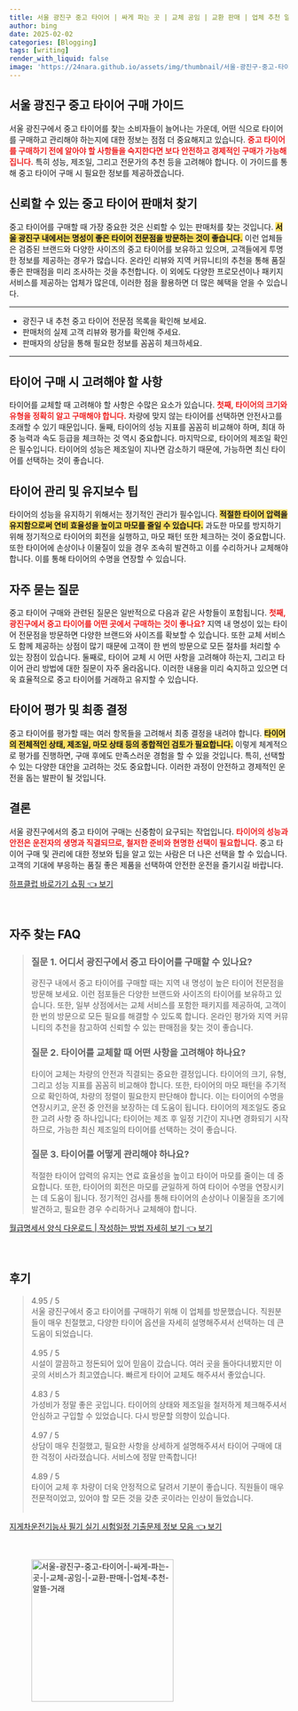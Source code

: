 ```yaml
---
title: 서울 광진구 중고 타이어 | 싸게 파는 곳 | 교체 공임 | 교환 판매 | 업체 추천 알뜰 거래
author: bing
date: 2025-02-02
categories: [Blogging]
tags: [writing]
render_with_liquid: false
image: 'https://24nara.github.io/assets/img/thumbnail/서울-광진구-중고-타이어-|-싸게-파는-곳-|-교체-공임-|-교환-판매-|-업체-추천-알뜰-거래.webp'
---
```



<h2 id='서울 광진구 중고 타이어 구매 가이드'>서울 광진구 중고 타이어 구매 가이드</h2>

<p>서울 광진구에서 중고 타이어를 찾는 소비자들이 늘어나는 가운데, 어떤 식으로 타이어를 구매하고 관리해야 하는지에 대한 정보는 점점 더 중요해지고 있습니다. <b><span style="color: #ee2323;">중고 타이어를 구매하기 전에 알아야 할 사항들을 숙지한다면 보다 안전하고 경제적인 구매가 가능해집니다.</span></b> 특히 성능, 제조일, 그리고 전문가의 추천 등을 고려해야 합니다. 이 가이드를 통해 중고 타이어 구매 시 필요한 정보를 제공하겠습니다.</p>

<h2 id='신뢰할 수 있는 중고 타이어 판매처 찾기'>신뢰할 수 있는 중고 타이어 판매처 찾기</h2>

<p>중고 타이어를 구매할 때 가장 중요한 것은 신뢰할 수 있는 판매처를 찾는 것입니다. <b><span style="background-color: #ffe066;">서울 광진구 내에서는 명성이 좋은 타이어 전문점을 방문하는 것이 좋습니다.</span></b> 이런 업체들은 검증된 브랜드와 다양한 사이즈의 중고 타이어를 보유하고 있으며, 고객들에게 투명한 정보를 제공하는 경우가 많습니다. 온라인 리뷰와 지역 커뮤니티의 추천을 통해 품질 좋은 판매점을 미리 조사하는 것을 추천합니다. 이 외에도 다양한 프로모션이나 패키지 서비스를 제공하는 업체가 많은데, 이러한 점을 활용하면 더 많은 혜택을 얻을 수 있습니다.</p>

<hr />

<ul>
    <li>광진구 내 추천 중고 타이어 전문점 목록을 확인해 보세요.</li>
    <li>판매처의 실제 고객 리뷰와 평가를 확인해 주세요.</li>
    <li>판매자의 상담을 통해 필요한 정보를 꼼꼼히 체크하세요.</li>
</ul>

<hr />

<h2 id='타이어 구매 시 고려해야 할 사항'>타이어 구매 시 고려해야 할 사항</h2>

<p>타이어를 교체할 때 고려해야 할 사항은 수많은 요소가 있습니다. <b><span style="color: #ee2323;">첫째, 타이어의 크기와 유형을 정확히 알고 구매해야 합니다.</span></b> 차량에 맞지 않는 타이어를 선택하면 안전사고를 초래할 수 있기 때문입니다. 둘째, 타이어의 성능 지표를 꼼꼼히 비교해야 하며, 최대 하중 능력과 속도 등급을 체크하는 것 역시 중요합니다. 마지막으로, 타이어의 제조일 확인은 필수입니다. 타이어의 성능은 제조일이 지나면 감소하기 때문에, 가능하면 최신 타이어를 선택하는 것이 좋습니다.</p>

<h2 id='타이어 관리 및 유지보수 팁'>타이어 관리 및 유지보수 팁</h2>

<p>타이어의 성능을 유지하기 위해서는 정기적인 관리가 필수입니다. <b><span style="background-color: #ffe066;">적절한 타이어 압력을 유지함으로써 연비 효율성을 높이고 마모를 줄일 수 있습니다.</span></b> 과도한 마모를 방지하기 위해 정기적으로 타이어의 회전을 실행하고, 마모 패턴 또한 체크하는 것이 중요합니다. 또한 타이어에 손상이나 이물질이 있을 경우 조속히 발견하고 이를 수리하거나 교체해야 합니다. 이를 통해 타이어의 수명을 연장할 수 있습니다.</p>

<h2 id='자주 묻는 질문'>자주 묻는 질문</h2>

<p>중고 타이어 구매와 관련된 질문은 일반적으로 다음과 같은 사항들이 포함됩니다. <b><span style="color: #ee2323;">첫째, 광진구에서 중고 타이어를 어떤 곳에서 구매하는 것이 좋나요?</span></b> 지역 내 명성이 있는 타이어 전문점을 방문하면 다양한 브랜드와 사이즈를 확보할 수 있습니다. 또한 교체 서비스도 함께 제공하는 상점이 많기 때문에 고객이 한 번의 방문으로 모든 절차를 처리할 수 있는 장점이 있습니다. 둘째로, 타이어 교체 시 어떤 사항을 고려해야 하는지, 그리고 타이어 관리 방법에 대한 질문이 자주 올라옵니다. 이러한 내용을 미리 숙지하고 있으면 더욱 효율적으로 중고 타이어를 거래하고 유지할 수 있습니다.</p>

<h2 id='타이어 평가 및 최종 결정'>타이어 평가 및 최종 결정</h2>

<p>중고 타이어를 평가할 때는 여러 항목들을 고려해서 최종 결정을 내려야 합니다. <b><span style="background-color: #ffe066;">타이어의 전체적인 상태, 제조일, 마모 상태 등의 종합적인 검토가 필요합니다.</span></b> 이렇게 체계적으로 평가를 진행하면, 구매 후에도 만족스러운 경험을 할 수 있을 것입니다. 특히, 선택할 수 있는 다양한 대안을 고려하는 것도 중요합니다. 이러한 과정이 안전하고 경제적인 운전을 돕는 발판이 될 것입니다.</p>

<h2 id='결론'>결론</h2>

<p>서울 광진구에서의 중고 타이어 구매는 신중함이 요구되는 작업입니다. <b><span style="color: #ee2323;">타이어의 성능과 안전은 운전자의 생명과 직결되므로, 철저한 준비와 현명한 선택이 필요합니다.</span></b> 중고 타이어 구매 및 관리에 대한 정보와 팁을 알고 있는 사람은 더 나은 선택을 할 수 있습니다. 고객의 기대에 부응하는 품질 좋은 제품을 선택하여 안전한 운전을 즐기시길 바랍니다.</p>


<p><a class="click-button" title="하프클럽 바로가기 쇼핑" href="https://24nara.github.io/posts/%ED%95%98%ED%94%84%ED%81%B4%EB%9F%BD-%EB%B0%94%EB%A1%9C%EA%B0%80%EA%B8%B0-%EC%87%BC%ED%95%91/" rel="dofollow">하프클럽 바로가기 쇼핑 👈 보기</a></p><br>
<h2 id='자주_찾는_FAQ'>자주 찾는 FAQ</h2>
<div itemscope="" itemtype="https://schema.org/FAQPage"> 
<blockquote> 
<div itemscope="" itemprop="mainEntity" itemtype="https://schema.org/Question"> 
<h3 itemprop="name">질문 1. 어디서 광진구에서 중고 타이어를 구매할 수 있나요?</h3> 
<div itemscope="" itemprop="acceptedAnswer" itemtype="https://schema.org/Answer"> 
<span itemprop="text"> 
<p>광진구 내에서 중고 타이어를 구매할 때는 지역 내 명성이 높은 타이어 전문점을 방문해 보세요. 이런 점포들은 다양한 브랜드와 사이즈의 타이어를 보유하고 있습니다. 또한, 일부 상점에서는 교체 서비스를 포함한 패키지를 제공하여, 고객이 한 번의 방문으로 모든 필요를 해결할 수 있도록 합니다. 온라인 평가와 지역 커뮤니티의 추천을 참고하여 신뢰할 수 있는 판매점을 찾는 것이 좋습니다.</p> 
</span> 
</div> 
</div> 

<div itemscope="" itemprop="mainEntity" itemtype="https://schema.org/Question"> 
<h3 itemprop="name">질문 2. 타이어를 교체할 때 어떤 사항을 고려해야 하나요?</h3> 
<div itemscope="" itemprop="acceptedAnswer" itemtype="https://schema.org/Answer"> 
<span itemprop="text"> 
<p>타이어 교체는 차량의 안전과 직결되는 중요한 결정입니다. 타이어의 크기, 유형, 그리고 성능 지표를 꼼꼼히 비교해야 합니다. 또한, 타이어의 마모 패턴을 주기적으로 확인하여, 차량의 정렬이 필요한지 판단해야 합니다. 이는 타이어의 수명을 연장시키고, 운전 중 안전을 보장하는 데 도움이 됩니다. 타이어의 제조일도 중요한 고려 사항 중 하나입니다; 타이어는 제조 후 일정 기간이 지나면 경화되기 시작하므로, 가능한 최신 제조일의 타이어를 선택하는 것이 좋습니다.</p> 
</span> 
</div> 
</div> 

<div itemscope="" itemprop="mainEntity" itemtype="https://schema.org/Question"> 
<h3 itemprop="name">질문 3. 타이어를 어떻게 관리해야 하나요?</h3> 
<div itemscope="" itemprop="acceptedAnswer" itemtype="https://schema.org/Answer"> 
<span itemprop="text"> 
<p>적절한 타이어 압력의 유지는 연료 효율성을 높이고 타이어 마모를 줄이는 데 중요합니다. 또한, 타이어의 회전은 마모를 균일하게 하여 타이어 수명을 연장시키는 데 도움이 됩니다. 정기적인 검사를 통해 타이어의 손상이나 이물질을 조기에 발견하고, 필요한 경우 수리하거나 교체해야 합니다.</p> 
</span> 
</div> 
</div> 

</blockquote> 
</div>
<p><a class="click-button" title="월급명세서 양식 다운로드 | 작성하는 방법 자세히 보기" href="https://24nara.github.io/posts/%EC%9B%94%EA%B8%89%EB%AA%85%EC%84%B8%EC%84%9C-%EC%96%91%EC%8B%9D-%EB%8B%A4%EC%9A%B4%EB%A1%9C%EB%93%9C-%EC%9E%91%EC%84%B1%ED%95%98%EB%8A%94-%EB%B0%A9%EB%B2%95-%EC%9E%90%EC%84%B8%ED%9E%88-%EB%B3%B4%EA%B8%B0/" rel="dofollow">월급명세서 양식 다운로드 | 작성하는 방법 자세히 보기 👈 보기</a></p><br>
<h2 id='후기'>후기</h2>
<div itemscope itemtype="https://schema.org/Product">
  <blockquote>
  <div itemprop="review" itemscope itemtype="https://schema.org/Review">
      <div itemprop="reviewRating" itemscope itemtype="https://schema.org/Rating"> <span itemprop="ratingValue">4.95</span> / <span itemprop="bestRating">5</span> </div>
      <span itemprop="reviewBody">서울 광진구에서 중고 타이어를 구매하기 위해 이 업체를 방문했습니다. 직원분들이 매우 친절했고, 다양한 타이어 옵션을 자세히 설명해주셔서 선택하는 데 큰 도움이 되었습니다.</span>
  </div>
  <br>
  <div itemprop="review" itemscope itemtype="https://schema.org/Review">
      <div itemprop="reviewRating" itemscope itemtype="https://schema.org/Rating"> <span itemprop="ratingValue">4.95</span> / <span itemprop="bestRating">5</span> </div>
      <span itemprop="reviewBody">시설이 깔끔하고 정돈되어 있어 믿음이 갔습니다. 여러 곳을 돌아다녀봤지만 이곳의 서비스가 최고였습니다. 빠르게 타이어 교체도 해주셔서 좋았습니다.</span>
  </div>
  <br>
  <div itemprop="review" itemscope itemtype="https://schema.org/Review">
      <div itemprop="reviewRating" itemscope itemtype="https://schema.org/Rating"> <span itemprop="ratingValue">4.83</span> / <span itemprop="bestRating">5</span> </div>
      <span itemprop="reviewBody">가성비가 정말 좋은 곳입니다. 타이어의 상태와 제조일을 철저하게 체크해주셔서 안심하고 구입할 수 있었습니다. 다시 방문할 의향이 있습니다.</span>
  </div>
  <br>
  <div itemprop="review" itemscope itemtype="https://schema.org/Review">
      <div itemprop="reviewRating" itemscope itemtype="https://schema.org/Rating"> <span itemprop="ratingValue">4.97</span> / <span itemprop="bestRating">5</span> </div>
      <span itemprop="reviewBody">상담이 매우 친절했고, 필요한 사항을 상세하게 설명해주셔서 타이어 구매에 대한 걱정이 사라졌습니다. 서비스에 정말 만족합니다!</span>
  </div>
  <br>
  <div itemprop="review" itemscope itemtype="https://schema.org/Review">
      <div itemprop="reviewRating" itemscope itemtype="https://schema.org/Rating"> <span itemprop="ratingValue">4.89</span> / <span itemprop="bestRating">5</span> </div>
      <span itemprop="reviewBody">타이어 교체 후 차량이 더욱 안정적으로 달려서 기분이 좋습니다. 직원들이 매우 전문적이었고, 있어야 할 모든 것을 갖춘 곳이라는 인상이 들었습니다.</span>
  </div>
  <br>
  </blockquote>
</div>
<p><a class="click-button" title="지게차운전기능사 필기 실기 시험일정 기출문제 정보 모음" href="https://24nara.github.io/posts/%EC%A7%80%EA%B2%8C%EC%B0%A8%EC%9A%B4%EC%A0%84%EA%B8%B0%EB%8A%A5%EC%82%AC-%ED%95%84%EA%B8%B0-%EC%8B%A4%EA%B8%B0-%EC%8B%9C%ED%97%98%EC%9D%BC%EC%A0%95-%EA%B8%B0%EC%B6%9C%EB%AC%B8%EC%A0%9C-%EC%A0%95%EB%B3%B4-%EB%AA%A8%EC%9D%8C/" rel="dofollow">지게차운전기능사 필기 실기 시험일정 기출문제 정보 모음 👈 보기</a></p><br>
<figure class="image"><img src="https://24nara.github.io/assets/img/thumbnail/서울-광진구-중고-타이어-|-싸게-파는-곳-|-교체-공임-|-교환-판매-|-업체-추천-알뜰-거래.webp" alt="서울-광진구-중고-타이어-|-싸게-파는-곳-|-교체-공임-|-교환-판매-|-업체-추천-알뜰-거래" width="256" height="256"></figure>